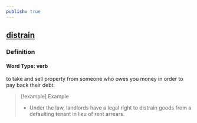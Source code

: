 ```yaml
---
publish: true
---
```


## [distrain](https://dictionary.cambridge.org/dictionary/english/distrain)

### Definition
#### Word Type: verb
to take and sell property from someone who owes you money in order to pay back their debt:

>[!example] Example
> - Under the law, landlords have a legal right to distrain goods from a defaulting tenant in lieu of rent arrears.
